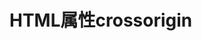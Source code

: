 # HTML属性crossorigin

<audio><video><img><link><script>元素使用,定义元素如何处理跨源请求,从而实现对该元素获取数据的CORS请求配置;

## 背景

在做前端开发的时候，经常会需要通过CDN的方式引入一些第三方库

```js
<script src="https://cdn.jsdelivr.net/npm/vue@3.5.13/dist/vue.global.min.js"></script>
<script src="https://cdnjs.cloudflare.com/ajax/libs/vue/3.5.13/vue.cjs.js"
        integrity="sha512-TCY5bur+yuaqM2miOJr6d0QPjYItW9jNZn/WxticGUJRQPVGfXsO7YKsPB7ZB5KhtTtetnTiWKJyqfHtDrInlw=="
        crossorigin="anonymous"   referrerpolicy="no-referrer"> </script>
```

## integrity

<script/><link>元素浏览器对获取的资源进行检查,提供一个hash用来检验加载的JS文件或者CSS问卷是否完整,避免托管在CDN的资源被篡改而引入的XSS风险;


## crossorigin

指定如何处理跨域资源的请求和响应;
控制如何处理跨域请求的凭据（如 cookies、HTTP 认证信息等）以及跨域资源的共享策略;

1. anonymous(默认值)

- 不发送跨域请求的凭据（如cookies/HTTP认证信息）这意味着如果远程服务器要求认证信息或cookies它们不会被发送;
- 如果脚本请求的资源允许跨域访问,则浏览器会加载该资源否则会出现错误;


2. use-credentials

发送跨域请求的凭据（如cookies/HTTP认证信息）,只有当目标服务器也允许凭据访问时才能成功加载资源;

3. ""

如果没有设置crossorigin属性，则默认行为是类似于anonymous，即不发送任何凭据。服务器必须在响应中正确设置CORS头部，允许跨域访问;


## 生成文件hash值(integrity)

[获取文件的哈希值](https://www.srihash.org/)